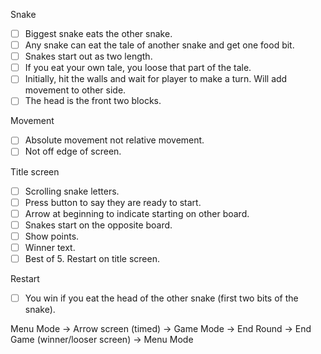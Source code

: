 Snake
- [ ] Biggest snake eats the other snake.
- [ ] Any snake can eat the tale of another snake and get one food bit.
- [ ] Snakes start out as two length.
- [ ] If you eat your own tale, you loose that part of the tale.
- [ ] Initially, hit the walls and wait for player to make a turn. Will add movement to other side.
- [ ] The head is the front two blocks.

Movement
- [ ] Absolute movement not relative movement.
- [ ] Not off edge of screen.

Title screen
- [ ] Scrolling snake letters.
- [ ] Press button to say they are ready to start.
- [ ] Arrow at beginning to indicate starting on other board.
- [ ] Snakes start on the opposite board.
- [ ] Show points.
- [ ] Winner text.
- [ ] Best of 5. Restart on title screen.

Restart
- [ ] You win if you eat the head of the other snake (first two bits of the snake).

Menu Mode -> Arrow screen (timed) -> Game Mode -> End Round -> End Game (winner/looser screen) -> Menu Mode
